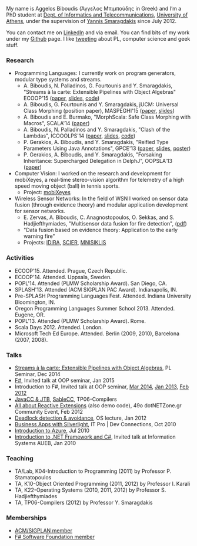 
My name is Aggelos Biboudis (Άγγελος Μπιμπούδης in Greek) and I’m a PhD student
at [Dept. of Informatics and Telecommunications](http://www.di.uoa.gr/), [University of Athens](http://www.uoa.gr/), under the
supervision of [Yannis Smaragdakis](http://www.di.uoa.gr/~smaragd/) since July 2012.

You can contact me on [LinkedIn](https://www.linkedin.com/in/biboudis) and via
email. You can find bits of my work under my
[Github](https://github.com/biboudis) page. I like [tweeting](https://twitter.com/biboudis) about PL, computer
science and geek stuff.

### Research

- Programming Languages: I currently work on program generators, modular type systems and streams.
  - A. Biboudis, N. Palladinos, G. Fourtounis and Y. Smaragdakis, "Streams à la carte: Extensible Pipelines with Object Algebras" ECOOP'15 ([paper](http://cgi.di.uoa.gr/~biboudis/streamalg.pdf), [slides](https://speakerdeck.com/biboudis/streams-a-la-carte), [code](http://biboudis.github.io/streamalg/))
  - A. Biboudis, G. Fourtounis and Y. Smaragdakis, jUCM: Universal Class Morphing (position paper), MASPEGHI'15 ([paper](http://arxiv.org/abs/1506.05270), [slides](https://speakerdeck.com/biboudis/jucm-universal-class-morphing))
  - A. Biboudis and E. Burmako, "MorphScala: Safe Class Morphing with Macros", SCALA'14 ([paper](http://cgi.di.uoa.gr/~biboudis/morphscala.pdf))
  - A. Biboudis, N. Palladinos and Y. Smaragdakis, "Clash of the Lambdas", ICOOOLPS'14 ([paper](http://arxiv.org/abs/1406.6631), [slides](https://speakerdeck.com/biboudis/clash-of-the-lambdas), [code](http://biboudis.github.io/clashofthelambdas/))
  - P. Gerakios, A. Biboudis, and Y. Smaragdakis, "Reified Type Parameters Using Java Annotations", GPCE'13 ([paper](http://cgi.di.uoa.gr/~biboudis/reified-annot-gpce13.pdf), [slides](https://speakerdeck.com/biboudis/reified-type-parameters-using-java-annotations), [poster](http://cgi.di.uoa.gr/~biboudis/reified-annot-gpce13-poster.pdf))
  - P. Gerakios, A. Biboudis, and Y. Smaragdakis, "Forsaking Inheritance: Supercharged Delegation in DelphJ", OOPSLA'13 ([paper](http://cgi.di.uoa.gr/~biboudis/forsaking-inheritance-oopsla13.pdf))
- Computer Vision: I worked on the research and development for mobiXeyes, a real-time stereo-vision algorithm for telemetry of a high speed moving object (ball) in tennis sports.
  - Project: [mobiXeyes](http://www.mobics.gr/projects/mobiXeyes)
- Wireless Sensor Networks: In the field of WSN I worked on sensor data fusion (through evidence theory) and modular application development for sensor networks.
  - E. Zervas, A. Biboudis, C. Anagnostopoulos, O. Sekkas, and S. Hadjiefthymiades, "Multisensor data fusion for fire detection", ([pdf](http://dx.doi.org/10.1016/j.inffus.2009.12.006))
  - "Data fusion based on evidence theory: Application to the early warning fire"
  - Projects: [IDIRA](http://www.idira.eu/), [SCIER](http://www.scier.eu/), [MNISIKLIS](http://speech.di.uoa.gr/mnisiklis/)

### Activities

- ECOOP'15. Attended. Prague, Czech Republic.
- ECOOP'14. Attended. Uppsala, Sweden.
- POPL'14. Attended (PLMW Scholarship Award). San Diego, CA.
- SPLASH'13. Attended (ACM SIGPLAN PAC Award). Indianapolis, IN.
- Pre-SPLASH Programming Languages Fest. Attended. Indiana University Bloomington, IN.
- Oregon Programming Languages Summer School 2013. Attended. Eugene, OR.
- POPL'13. Attended (PLMW Scholarship Award). Rome.
- Scala Days 2012. Attended. London.
- Microsoft Tech·Ed Europe. Attended. Berlin (2009, 2010), Barcelona (2007, 2008).

### Talks

- [Streams à la carte: Extensible Pipelines with Object Algebras](https://slides.com/biboudis/streamalg-presentation/), PL Seminar, Dec 2014
- [F#](http://slides.com/biboudis/fs/), Invited talk at OOP seminar, Jan 2015
- Introduction to F#, Invited talk at OOP seminar, [Mar 2014](https://speakerdeck.com/biboudis/introduction-to-f-number-3-dot-1), [Jan 2013](https://speakerdeck.com/biboudis/introduction-to-f-number-3-dot-0), [Feb 2012](https://speakerdeck.com/biboudis/introduction-to-f-number)
- [JavaCC & JTB](https://speakerdeck.com/biboudis/javacc-and-jtb-tutorial), [SableCC](https://speakerdeck.com/biboudis/sablecc), TP06-Compilers
- [All about Reactive Extensions](https://speakerdeck.com/biboudis/all-about-rx-in-greek) (also demo code), 49ο dotNETZone.gr Community Event, Feb 2012
- [Deadlock detection & avoidance](https://speakerdeck.com/biboudis/deadlocks), OS lecture, Jan 2012
- [Business Apps with Silverlight](https://speakerdeck.com/biboudis/lob-applications-with-silverlight-in-greek), IT Pro | Dev Connections, Oct 2010
- [Introduction to Azure](https://speakerdeck.com/biboudis/introduction-to-azure), Jul 2010
- [Introduction to .NET Framework and C#](https://speakerdeck.com/biboudis/introduction-to-net-and-c-number-in-greek), Invited talk at Information Systems AUEB, Jan 2010

### Teaching
- TA/Lab, K04-Introduction to Programming (2011) by Professor P. Stamatopoulos
- TA, K10-Object Oriented Programming (2011, 2012) by Professor I. Karali
- TA, K22-Operating Systems (2010, 2011, 2012) by Professor S. Hadjiefthymiades
- TA, TP06-Compilers (2012) by Professor Y. Smaragdakis

### Memberships
- [ACM/SIGPLAN member](http://campus.acm.org/public/vcard/vcard.cfm?handle=biboudis)
- [F# Software Foundation member](http://fsharp.org/)

